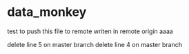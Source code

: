 # data_monkey
test to push this file to remote
writen in remote origin
aaaa

delete line 5 on master branch
delete line 4 on master branch
